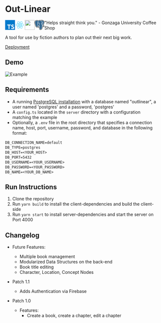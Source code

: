 # Out-Linear

<img height="32" width="32" align="left" src='https://raw.githubusercontent.com/github/explore/80688e429a7d4ef2fca1e82350fe8e3517d3494d/topics/typescript/typescript.png' />

<img height="32" width="32" align="left" src='https://raw.githubusercontent.com/github/explore/80688e429a7d4ef2fca1e82350fe8e3517d3494d/topics/react/react.png' />

<img height="32" width="32" align="left" src='https://raw.githubusercontent.com/rahul-jha98/README_icons/main/language_and_tools/square/material-ui/material-ui.svg' />

<img height="32" width="32" align="left" src='https://raw.githubusercontent.com/github/explore/80688e429a7d4ef2fca1e82350fe8e3517d3494d/topics/postgresql/postgresql.png' />


"Helps straight think you." - Gonzaga University Coffee Shop

A tool for use by fiction authors to plan out their next big work.

[Deployment](https://adb-outlinear.herokuapp.com/)

## Demo

![Example](https://user-images.githubusercontent.com/42557448/133675481-c3cd7bde-2d5f-4b04-a6a9-ee5b5df56a6f.gif)

## Requirements

- A running [PostgreSQL installation](https://www.postgresql.org/download/) with a database named "outlinear", a user named 'postgres' and a password, 'postgres'
- A `config.ts` located in the `server` directory with a configuration matching the example
- Optionally, a `.env` file in the root directory that specifies a connection name, host, port, username, password, and database in the following format:
```
DB_CONNECTION_NAME=default
DB_TYPE=postgres
DB_HOST=<YOUR_HOST>
DB_PORT=5432
DB_USERNAME=<YOUR_USERNAME>
DB_PASSWORD=<YOUR_PASSWORD>
DB_NAME=<YOUR_DB_NAME>
```

## Run Instructions

1. Clone the repository
2. Run `yarn build` to install the client-dependencies and build the client-side
3. Run `yarn start` to install server-dependencies and start the server on Port 4000

## Changelog

* Future Features:
	* Multiple book management
	* Modularized Data Structures on the back-end
	* Book title editing
	* Character, Location, Concept Nodes

* Patch 1.1
	* Adds Authentication via Firebase
* Patch 1.0
	* Features:
		* Create a book, create a chapter, edit a chapter
